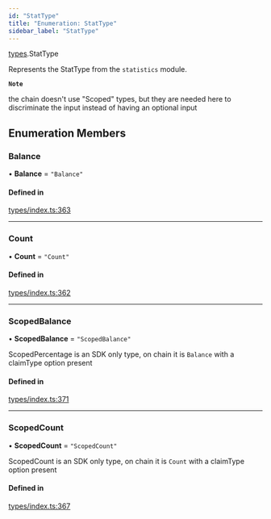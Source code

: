 ```yaml
---
id: "StatType"
title: "Enumeration: StatType"
sidebar_label: "StatType"
---
```


[types](../../../modules/Types/Types.md).StatType

Represents the StatType from the `statistics` module.

**`Note`**

 the chain doesn't use "Scoped" types, but they are needed here to discriminate the input instead of having an optional input

## Enumeration Members

### Balance

• **Balance** = ``"Balance"``

#### Defined in

[types/index.ts:363](https://github.com/PolymeshAssociation/polymesh-sdk/blob/95e180d2/src/types/index.ts#L363)

___

### Count

• **Count** = ``"Count"``

#### Defined in

[types/index.ts:362](https://github.com/PolymeshAssociation/polymesh-sdk/blob/95e180d2/src/types/index.ts#L362)

___

### ScopedBalance

• **ScopedBalance** = ``"ScopedBalance"``

ScopedPercentage is an SDK only type, on chain it is `Balance` with a claimType option present

#### Defined in

[types/index.ts:371](https://github.com/PolymeshAssociation/polymesh-sdk/blob/95e180d2/src/types/index.ts#L371)

___

### ScopedCount

• **ScopedCount** = ``"ScopedCount"``

ScopedCount is an SDK only type, on chain it is `Count` with a claimType option present

#### Defined in

[types/index.ts:367](https://github.com/PolymeshAssociation/polymesh-sdk/blob/95e180d2/src/types/index.ts#L367)
